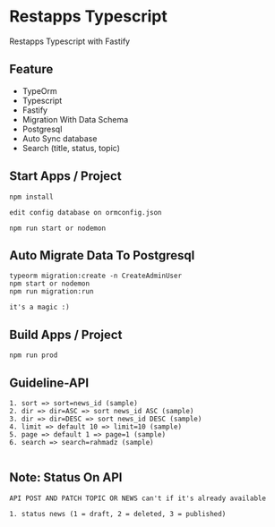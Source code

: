 # Restapps Typescript

Restapps Typescript with Fastify

## Feature

- TypeOrm
- Typescript
- Fastify
- Migration With Data Schema
- Postgresql
- Auto Sync database
- Search (title, status, topic)

## Start Apps / Project

```
npm install

edit config database on ormconfig.json

npm run start or nodemon
```

## Auto Migrate Data To Postgresql

```
typeorm migration:create -n CreateAdminUser
npm start or nodemon
npm run migration:run

it's a magic :)
```

## Build Apps / Project

```
npm run prod
```

## Guideline-API

```
1. sort => sort=news_id (sample)
2. dir => dir=ASC => sort news_id ASC (sample)
3. dir => dir=DESC => sort news_id DESC (sample)
4. limit => default 10 => limit=10 (sample)
5. page => default 1 => page=1 (sample)
6. search => search=rahmadz (sample)


```

## Note: Status On API

```
API POST AND PATCH TOPIC OR NEWS can't if it's already available

1. status news (1 = draft, 2 = deleted, 3 = published)

```
